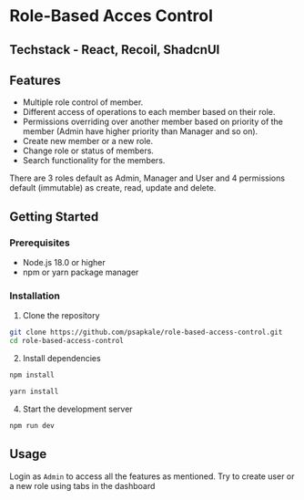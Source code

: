 # Role-Based Acces Control

## Techstack - React, Recoil, ShadcnUI

## Features

-  Multiple role control of member.
-  Different access of operations to each member based on their role.
-  Permissions overriding over another member based on priority of the member (Admin have higher priority than Manager and so on).
-  Create new member or a new role.
-  Change role or status of members.
-  Search functionality for the members.

There are 3 roles default as Admin, Manager and User and 4 permissions default (immutable) as create, read, update and delete.

## Getting Started

### Prerequisites

-  Node.js 18.0 or higher
-  npm or yarn package manager

### Installation

1. Clone the repository

```bash
git clone https://github.com/psapkale/role-based-access-control.git
cd role-based-access-control
```

2. Install dependencies

```bash
npm install
```

```bash
yarn install
```

4. Start the development server

```bash
npm run dev
```

## Usage

Login as `Admin` to access all the features as mentioned.
Try to create user or a new role using tabs in the dashboard
